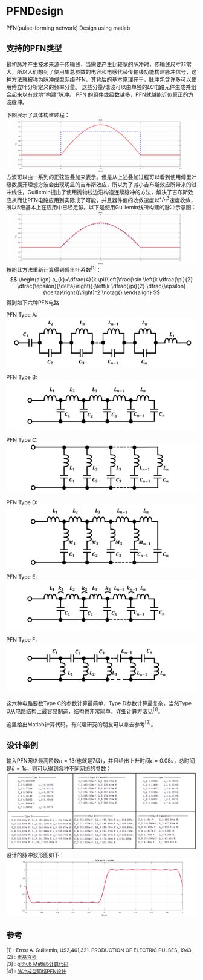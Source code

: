# PFNDesign
PFN(pulse-forming network) Design using matlab

## 支持的PFN类型
最初脉冲产生技术来源于传输线，当需要产生比较宽的脉冲时，传输线尺寸非常大，所以人们想到了使用集总参数的电容和电感代替传输线功能构建脉冲信号，这种方法就被称为脉冲成型网络PFN，其背后的基本原理在于，脉冲包含许多可以使用傅立叶分析定义的频率分量。 这些分量/谐波可以由单独的$LC$电路元件生成并组合起来以有效地“构建”脉冲。 PFN 的组件或级数越多，PFN就越能近似真正的方波脉冲。

下图展示了具体构建过程：
![](./src/PFN_Fig1.gif)
方波可以由一系列的正弦波叠加来表示。但是从上述叠加过程可以看到使用傅里叶级数展开理想方波会出现明显的吉布斯效应，所以为了减小吉布斯效应所带来的过冲线性，Guillemin提出了使用抛物线边沿构造连续脉冲的方法，解决了吉布斯效应从而让PFN电路应用到实际成了可能，并且器件值的收敛速度以$1/n^3$速度收敛，所以5级基本上在应用中已经足够。以下是使用Guillemin线所构建的脉冲示意图：
![](./src/PFN_Fig2.gif)
按照此方法重新计算得到傅里叶系数$^{[1]}$：
$$
\begin{align}
a_{k}=\dfrac{4}{k \pi}\left[\frac{\sin \left(k \dfrac{\pi}{2} \dfrac{\epsilon}{\delta}\right)}{\left(k \dfrac{\pi}{2} \dfrac{\epsilon}{\delta}\right)}\right]^2 \notag{}
\end{align}
$$
得到如下六种PFN电路：

PFN Type A:\
![](./src/PFN_Fig3.png)

PFN Type B:\
![](./src/PFN_Fig4.png)

PFN Type C:\
![](./src/PFN_Fig5.png)

PFN Type D:\
![](./src/PFN_Fig6.png)

PFN Type E:\
![](./src/PFN_Fig7.png)

PFN Type F:\
![](./src/PFN_Fig8.png)

这六种电路要数Type C的参数计算最简单，Type D参数计算最复杂，当然Type D从电路结构上最容易制造，结构也非常简单，详细计算方法见$^{[1]}$。

这里给出Matlab计算代码，有兴趣研究的朋友可以拿去参考$^{[3]}$。

## 设计举例
输入PFN网络最高阶数$n=13$(也就是7级)，并且给出上升时间$\epsilon=0.08s$，总时间是$\delta=1s$，则可以得到各种不同网络的参数：
![](./src/PFN_Fig9.png)
设计的脉冲波形图如下：
![](./src/PFN_Fig10.png)


## 参考
<font size=2>[1] :  Ernst A. Guillemin, US2,461,321, PRODUCTION OF ELECTRIC PULSES, 1943.\
[2] : [维基百科](https://en.wikipedia.org/wiki/Pulse-forming_network) \
[3] : [github Matlab计算代码](https://github.com/etools361/PFNDesign) \
[4] : [脉冲成型网络PFN设计](https://mp.weixin.qq.com/s/ukXILPYjwiY7QyBQxBeYVw)
</font>




